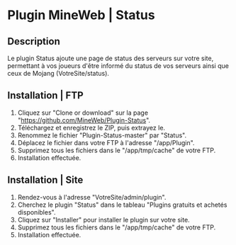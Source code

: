 # Plugin MineWeb | Status


## Description
Le plugin Status ajoute une page de status des serveurs sur votre site, permettant à vos joueurs d'être informé du status de vos serveurs ainsi que ceux de Mojang (VotreSite/status).

## Installation | FTP
1. Cliquez sur "Clone or download" sur la page "https://github.com/MineWeb/Plugin-Status".
2. Téléchargez et enregistrez le ZIP, puis extrayez le.
3. Renommez le fichier "Plugin-Status-master" par "Status".
4. Déplacez le fichier dans votre FTP à l'adresse "/app/Plugin".
5. Supprimez tous les fichiers dans le "/app/tmp/cache" de votre FTP.
6. Installation effectuée.

## Installation | Site
1. Rendez-vous à l'adresse "VotreSite/admin/plugin".
2. Cherchez le plugin "Status" dans le tableau "Plugins gratuits et achetés disponibles".
3. Cliquez sur "Installer" pour installer le plugin sur votre site.
4. Supprimez tous les fichiers dans le "/app/tmp/cache" de votre FTP.
5. Installation effectuée.
